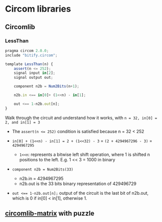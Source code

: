 # Circom libraries

## Circomlib

### LessThan

```js
pragma circom 2.0.0;
include "bitify.circom";

template LessThan(n) {
    assert(n <= 252);
    signal input in[2];
    signal output out;

    component n2b = Num2Bits(n+1);

    n2b.in <== in[0]+ (1<<n) - in[1];

    out <== 1-n2b.out[n];
}
```

Walk through the circuit and understand how it works, with `n = 32, in[0] = 2, and in[1] = 3`

- The `assert(n <= 252)` condition is satisfied because n = 32 < 252

- `in[0] + (1<<n) - in[1] = 2 + (1<<32) - 3` = `(2 + 4294967296 - 3)` = `4294967295`
  - `1<<n`: represents a bitwise left shift operation, where 1 is shifted n positions to the left. E.g. 1 << 3 = 1000 in binary
- `component n2b = Num2Bits(33)`
  - n2b.in = 4294967295
  - n2b.out is the 33 bits binary representation of 429496729
- `out <== 1-n2b.out[n];` output of the circuit is the last bit of n2b.out, which is 0 if in[0] < in[1], otherwise 1.

## [circomlib-matrix](https://github.com/socathie/circomlib-matrix) with puzzle
